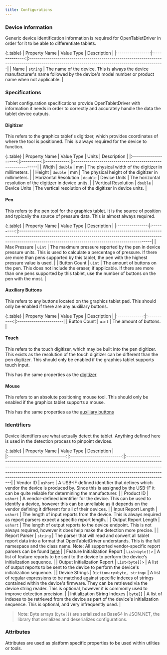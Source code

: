 ```yaml
---
title: Configurations
---
```


### Device Information

Generic device identification information is required for OpenTabletDriver in order for it to be able to differentiate
tablets.

{:.table}
|  Property Name   |   Value Type   | Description                                                                                                                                      |
|:----------------:|:--------------:|:-------------------------------------------------------------------------------------------------------------------------------------------------|
|       Name       |    `string`    | The name of the device. This is always the device manufacturer's name followed by the device's model number or product name when not applicable. |

### Specifications

Tablet configuration specifications provide OpenTabletDriver with information it needs in order to correctly and
accurately handle the data the tablet device outputs.

#### Digitizer

This refers to the graphics tablet's digitizer, which provides coordinates of where the tool is positioned. This is
always required for the device to function.

{:.table}
|     Property Name     | Value Type |    Units     | Description                                                 |
|:---------------------:|:----------:|:------------:|:------------------------------------------------------------|
|         Width         |  `double`  |      mm      | The physical width of the digitizer in millimeters.         |
|        Height         |  `double`  |      mm      | The physical height of the digitizer in millimeters.        |
| Horizontal Resolution |  `double`  | Device Units | The horizontal resolution of the digitizer in device units. |
|  Vertical Resolution  |  `double`  | Device Units | The vertical resolution of the digitizer in device units.   |

#### Pen

This refers to the pen tool for the graphics tablet. It is the source of position and typically the source of pressure
data. This is almost always required.

{:.table}
|  Property Name  | Value Type | Description                                                                                                                                                                                                                   |
|:---------------:|:----------:|:------------------------------------------------------------------------------------------------------------------------------------------------------------------------------------------------------------------------------|
|  Max Pressure   |   `uint`   | The maximum pressure reported by the pen in device pressure units. This is used to calculate a percentage of pressure. If there are more than pens supported by this tablet, the pen with the highest pressure value is used. |
|  Button Count   |   `uint`   | The amount of buttons on the pen. This does not include the eraser, if applicable. If there are more than one pens supported by this tablet, use the number of buttons on the pen with the most.                              |

#### Auxiliary Buttons

This refers to any buttons located on the graphics tablet pad. This should only be enabled if there are any auxililary
buttons.

{:.table}
| Property Name | Value Type  | Description            |
|:-------------:|:-----------:|:-----------------------|
| Button Count  |   `uint`    | The amount of buttons. |

#### Touch

This refers to the touch digitizer, which may be built into the pen digitizer. This exists as the resolution of the
touch digitizer can be different than the pen digitizer. This should only be enabled if the graphics tablet supports
touch input.

This has the same properties as the [digitizer](#digitizer)

#### Mouse

This refers to an absolute positioning mouse tool. This should only be enabled if the graphics tablet supports a mouse.

This has the same properties as the [auxiliary buttons](#auxiliary-buttons)

### Identifiers

Device identifiers are what actually detect the tablet. Anything defined here is used in the detection process to
pinpoint devices.

{:.table}
|         Property Name         |         Value Type         | Description                                                                                                                                                                                                                                                                                                                                 |                                                                                                                                                                      
|:-----------------------------:|:--------------------------:|:--------------------------------------------------------------------------------------------------------------------------------------------------------------------------------------------------------------------------------------------------------------------------------------------------------------------------------------------|
|           Vendor ID           |          `ushort`          | A USB-IF defined identifier that defines which vendor the device is produced by. Since this is assigned by the USB-IF it can be quite reliable for determining the manufacturer.                                                                                                                                                            |
|          Product ID           |          `ushort`          | A vendor-defined identifier for the device. This can be used to identify a device, however this can be unreliable as it depends on the vendor defining it different for all of their devices.                                                                                                                                               |
|      Input Report Length      |          `ushort`          | The length of input reports from the device. This is always required as report parsers expect a specific report length.                                                                                                                                                                                                                     |
|     Output Report Length      |          `ushort`          | The length of output reports to the device endpoint. This is not always required, however it does help make the detection more precise.                                                                                                                                                                                                     |
|         Report Parser         |          `string`          | The parser that will read and convert all tablet report data into a format that OpenTabletDriver understands. This is the full namespace and the class name. Note: All supported vendor-specific report parsers can be found [here](https://github.com/OpenTabletDriver/OpenTabletDriver/tree/HEAD/OpenTabletDriver.Configurations/Parsers) |
| Feature Initialization Report |       `List<byte[]>`       | A list of feature reports to be sent to the device to perform the device's initialization sequence.                                                                                                                                                                                                                                         |
| Output Initialization Report  |       `List<byte[]>`       | A list of output reports to be sent to the device to perform the device's initialization sequence.                                                                                                                                                                                                                                          |
|        Device Strings         | `Dictionary<byte, string>` | A list of regular expressions to be matched against specific indexes of strings contained within the device's firmware. They can be retrieved via the device string reader. This is optional, however it is commonly used to improve detection precision.                                                                                   |
| Initialization String Indexes |          `byte[]`          | A list of indexes to be retrieved from the device as part of the device's initialization sequence. This is optional, and very infrequently used. |

> Note: Byte arrays (`byte[]`) are serialized as Base64 in JSON.NET, the library that serializes and deserializes configurations.

### Attributes

Attributes are used as platform specific properties to be used within utilties or tools.